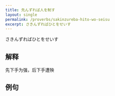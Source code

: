 ```yaml
---
title: 先んずれば人を制す
layout: single
permalink: /proverbs/sakinzureba-hito-wo-seisu
excerpt: さきんずればひとをせいす
---
```


さきんずればひとをせいす

## 解释

先下手为强，后下手遭殃

## 例句

